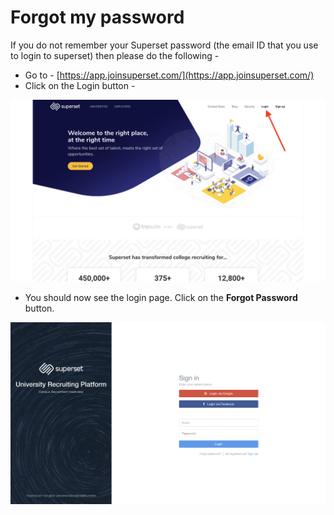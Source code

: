 # Forgot my password

If you do not remember your Superset password \(the email ID that you use to login to superset\) then please do the following - 

* Go to - [https://app.joinsuperset.com/](https://app.joinsuperset.com/) 
* Click on the Login button - 

![](../../.gitbook/assets/image%20%2811%29.png)

* You should now see the login page. Click on the **Forgot Password** button.

![](../../.gitbook/assets/image%20%2859%29.png)

